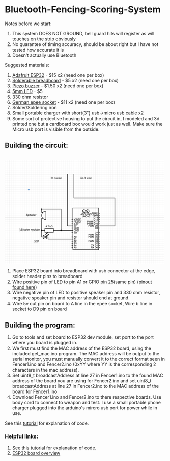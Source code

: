 # Bluetooth-Fencing-Scoring-System

Notes before we start:
1. This system DOES NOT GROUND, bell guard hits will register as will touches on the strip obviously
2. No guarantee of timing accuracy, should be about right but I have not tested how accurate it is
3. Doesn't actually use Bluetooth


Suggested materials:

  1. [Adafruit ESP32](https://www.adafruit.com/product/3269) - $15 x2 (need one per box)
  2. [Solderable breadboard](https://www.adafruit.com/product/1609) - $5 x2 (need one per box)
  3. [Piezo buzzer](https://www.adafruit.com/product/160) - $1.50 x2 (need one per box)
  4. [5mm LED](https://www.adafruit.com/product/4203) - $5
  5. 330 ohm resistor
  6. [German epee socket](https://www.absolutefencinggear.com/af-master-series-german-epee-socket.html) - $11 x2 (need one per box)
  7. Solder/Soldering iron
  8. Small portable charger with short(3") usb->micro usb cable x2
  9. Some sort of protective housing to put the circuit in, I modeled and 3d printed one but a cardboard box would work just as well. Make sure the Micro usb port is visible from the outside.
## Building the circuit:
<pre>

<img src="./circuit_diagram.png" align="left" width="500px"/>

</pre>

1. Place ESP32 board into breadboard with usb connector at the edge, solder header pins to breadboard
2. Wire positive pin of LED to pin A1 or GPIO pin 25(same pin) ([pinout found here](https://cdn-shop.adafruit.com/product-files/3269/pinout_wroom_pinout.png))
3. Wire negative pin of LED to positive speaker pin and 330 ohm resistor, negative speaker pin and resistor should end at ground.
4. Wire 5v out pin on board to A line in the epee socket, Wire b line in socket to D9 pin on board


## Building the program:
1. Go to tools and set board to ESP32 dev module, set port to the port where you board is plugged in.
2. We first must find the MAC address of the ESP32 board, using the included get_mac.ino program. The MAC address will be output to the serial monitor, you must manually convert it to the correct format seen in Fencer1.ino and Fencer2.ino (0xYY where YY is the corresponding 2 characters in the mac address).
3. Set uint8_t broadcastAddress at line 27 in Fencer1.ino to the found MAC address of the board you are using for Fencer2.ino and set uint8_t broadcastAddress at line 27 in Fencer2.ino to the MAC address of the board for Fencer1.ino
4. Download Fencer1.ino and Fencer2.ino to there respective boards. Use body cord to connect to weapon and test. I use a small portable phone charger plugged into the arduino's mircro usb port for power while in use.

See this [tutorial](https://randomnerdtutorials.com/esp-now-esp32-arduino-ide/) for explanation of code.

### Helpful links:
1. See this [tutorial](https://randomnerdtutorials.com/esp-now-esp32-arduino-ide/) for explanation of code.
2. [ESP32 board overview](https://learn.adafruit.com/adafruit-huzzah32-esp32-feather)
